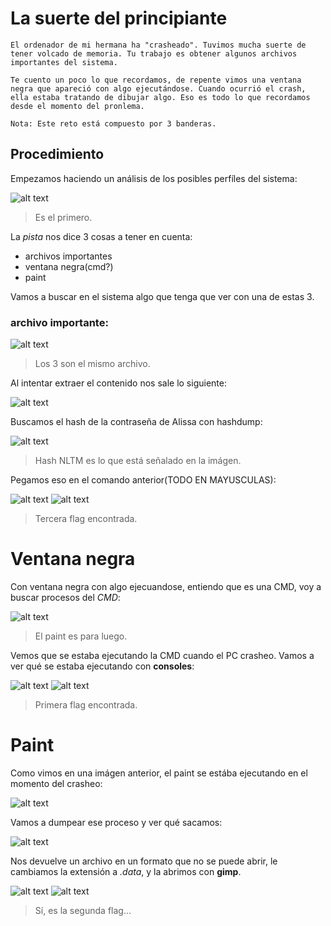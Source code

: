# La suerte del principiante

```
El ordenador de mi hermana ha "crasheado". Tuvimos mucha suerte de tener volcado de memoria. Tu trabajo es obtener algunos archivos importantes del sistema. 

Te cuento un poco lo que recordamos, de repente vimos una ventana negra que apareció con algo ejecutándose. Cuando ocurrió el crash, ella estaba tratando de dibujar algo. Eso es todo lo que recordamos desde el momento del pronlema.

Nota: Este reto está compuesto por 3 banderas.
```

## Procedimiento

Empezamos haciendo un análisis de los posibles perfíles del sistema:

![alt text](img/image.png)
> Es el primero.

La *pista* nos dice 3 cosas a tener en cuenta:

- archivos importantes
- ventana negra(cmd?)
- paint

Vamos a buscar en el sistema algo que tenga que ver con una de estas 3.

### archivo importante:

![alt text](img/image-1.png)
> Los 3 son el mismo archivo.

Al intentar extraer el contenido nos sale lo siguiente:

![alt text](img/image-2.png)

Buscamos el hash de la contraseña de Alissa con hashdump:

![alt text](img/image-3.png)
> Hash NLTM es lo que está señalado en la imágen.

Pegamos eso en el comando anterior(TODO EN MAYUSCULAS):

![alt text](img/image-4.png)
![alt text](img/image-5.png)
> Tercera flag encontrada.

# Ventana negra

Con ventana negra con algo ejecuandose, entiendo que es una CMD, voy a buscar procesos del *CMD*:

![alt text](img/image-6.png)
> El paint es para luego.

Vemos que se estaba ejecutando la CMD cuando el PC crasheo. Vamos a ver qué se estaba ejecutando con **consoles**:

![alt text](img/image-7.png)
![alt text](img/image-8.png)
> Primera flag encontrada.

# Paint

Como vimos en una imágen anterior, el paint se estába ejecutando en el momento del crasheo:

![alt text](img/image-9.png)

Vamos a dumpear ese proceso y ver qué sacamos:

![alt text](img/image-10.png)

Nos devuelve un archivo en un formato que no se puede abrir, le cambiamos la extensión a *.data*, y la abrimos con **gimp**.

![alt text](img/image-11.png)
![alt text](img/image-12.png)
> Sí, es la segunda flag...